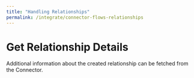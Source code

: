 ```yaml
---
title: "Handling Relationships"
permalink: /integrate/connector-flows-relationships
---
```


# Get Relationship Details

Additional information about the created relationship can be fetched from the Connector.
